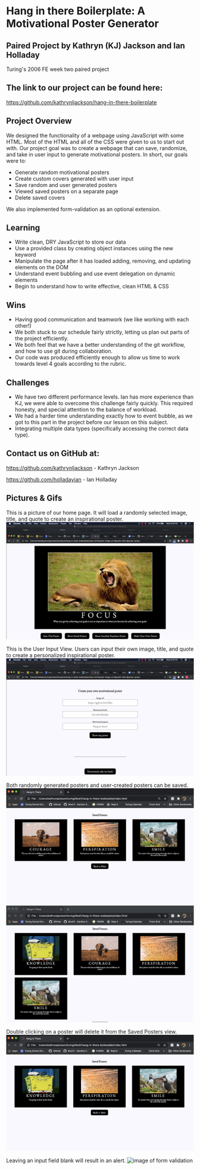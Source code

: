 # Hang in there Boilerplate: A Motivational Poster Generator

## Paired Project by Kathryn (KJ) Jackson and Ian Holladay

Turing's 2006 FE week two paired project

## The link to our project can be found here:

https://github.com/kathrynljackson/hang-in-there-boilerplate

## Project Overview

We designed the functionality of a webpage using JavaScript with some HTML. Most of the HTML and all of the CSS were given to us to start out with. Our project goal was to create a webpage that can save, randomize, and take in user input to generate motivational posters. In short, our goals were to:

- Generate random motivational posters
- Create custom covers generated with user input
- Save random and user generated posters
- Viewed saved posters on a separate page
- Delete saved covers

We also implemented form-validation as an optional extension.

## Learning

- Write clean, DRY JavaScript to store our data
- Use a provided class by creating object instances using the new keyword
- Manipulate the page after it has loaded adding, removing, and updating elements on the DOM
- Understand event bubbling and use event delegation on dynamic elements
- Begin to understand how to write effective, clean HTML & CSS

## Wins

- Having good communication and teamwork (we like working with each other!)
- We both stuck to our schedule fairly strictly, letting us plan out parts of the project efficiently.
- We both feel that we have a better understanding of the git workflow, and how to use git during collaboration.
- Our code was produced efficiently enough to allow us time to work towards level 4 goals according to the rubric.


## Challenges

- We have two different performance levels. Ian has more experience than KJ, we were able to overcome this challenge fairly quickly. This required honesty, and special attention to the balance of workload.
- We had a harder time understanding exactly how to event bubble, as we got to this part in the project before our lesson on this subject.
- Integrating multiple data types (specifically accessing the correct data type).


## Contact us on GitHub at:

https://github.com/kathrynljackson - Kathryn Jackson

https://github.com/holladayian - Ian Holladay

## Pictures & Gifs

This is a picture of our home page. It will load a randomly selected image, title, and quote to create an inspirational poster.
<br />
![image of home page](assets/hang-in-there-screenshots/hang-in-it1-1.png)
<br />

 This is the User Input View. Users can input their own image, title, and quote to create a personalized inspirational poster.
 <br />
 ![image of user input view](assets/hang-in-there-screenshots/hang-in-it1-3.png)
 <br />

 Both randomly generated posters and user-created posters can be saved.
 <br />
 ![image of saved posters page](assets/hang-in-there-screenshots/hang-in-it4.1-1.png)
 <br />
 ![image of saved posters with user poster](assets/hang-in-there-screenshots/hang-in-it4.1-2.png)
 <br />

Double clicking on a poster will delete it from the Saved Posters view.
<br />
![image of home page](assets/hang-in-there-screenshots/hang-in-it4.1-3.png)
<br />

Leaving an input field blank will result in an alert.
![image of form validation](assets/hang-in-there-screenshots/form-valid.png)
